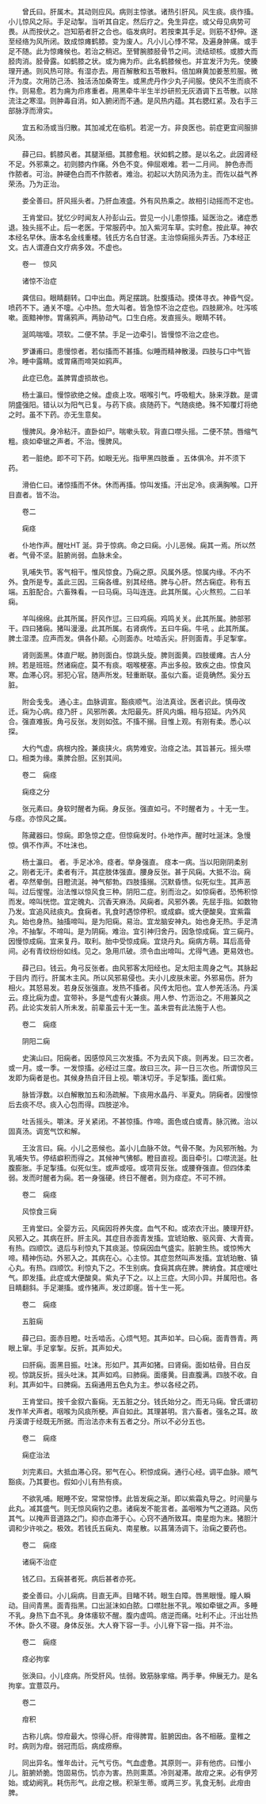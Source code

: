 <!-- { "loadSidebar": true } -->
　　曾氏曰。肝属木。其动则应风。病则主惊骇。诸热引肝风。风生痰。痰作搐。小儿惊风之际。手足动掣。当听其自定。然后疗之。免生异症。或父母见病势可畏。从而按伏之。岂知筋者肝之合也。临发病时。若按束其手足。则筋不舒伸。遂至经络为风所闭。致成惊瘫鹤膝。变为废人。凡小儿心悸不常。及遍身肿痛。或手足不随。此为惊瘫候也。若治之稍迟。至臂腕膝胫骨节之间。流结顽核。或膝大而胫肉消。胫骨露。如鹤膝之状。或为痈为疖。此名鹤膝候也。并宜发汗为先。使腠理开通。则风热可除。有湿亦去。用百解散和五苓散料。倍加麻黄加姜葱煎服。微汗为度。次用防己汤、独活汤加桑寄生。或黑虎丹作少丸子间服。使风不生而痰不作。则易愈。若为痈为疖疼重者。用黑牵牛半生半炒研煎无灰酒调下五苓散。以除流注之寒湿。则肿毒自消。如入腑闭而不通。是风热内蕴。其右腮红紧。及右手三部脉浮而滑实。

　　宜五和汤或当归散。其加减尤在临机。若泥一方。非良医也。前症更宜间服排风汤。

　　薛己曰。鹤膝风者。其腿渐细。其膝愈粗。状如鹤之膝。是以名之。此因肾经不足。外邪乘之。初则膝内作痛。外色不变。伸屈艰难。若一二月间。 肿色赤而作脓者。可治。肿硬色白而不作脓者。难治。初起以大防风汤为主。而佐以益气养荣汤。乃为正治。

　　娄全善曰。肝风摇头者。乃肝血液盛。外有风热乘之。故相引动摇而不定也。

　　王肯堂曰。犹忆少时闻友人孙彭山云。尝见一小儿患惊搐。延医治之。诸症悉退。独头摇不止。后一老医。于常服药中。加入紫河车草。实时愈。按此草。神农本经名早休。唐本名金线重楼。钱氏方名白甘遂。主治惊痫摇头弄舌。乃本经正文。古人谓遵白文疗病多效。不虚也。

　　卷一　惊风

　　诸惊不治症

　　龚信曰。眼睛翻转。口中出血。两足摆跳。肚腹搐动。摸体寻衣。神昏气促。喷药不下。通关不嚏。心中热。忽大叫者。皆急惊不治之症也。四肢厥冷。吐泻咳嗽。面黯神惨。胃痛鸦声。两胁动气。口生白疮。发直摇头。眼睛不转。

　　涎鸣喘噎。项软。二便不禁。手足一边牵引。皆慢惊不治之症也。

　　罗谦甫曰。患慢惊者。若似搐而不甚搐。似睡而精神散漫。四肢与口中气皆冷。睡中露睛。或胃痛而啼哭如鸦声。

　　此症已危。盖脾胃虚损故也。

　　杨士瀛曰。慢惊欲绝之候。虚痰上攻。咽喉引气。呼吸粗大。脉来浮数。是谓阴盛强阳。错认以为阳气已复。与药下痰。痰随药下。气随痰绝。殊不知覆灯将绝之时。虽不下药。亦无生意矣。

　　慢脾风。身冷粘汗。直卧如尸。喘嗽头软。背直口噤头摇。二便不禁。唇缩气粗。痰如牵锯之声者。不治。慢脾风。

　　若一脏绝。即不可下药。如眼无光。指甲黑四肢垂 。五体俱冷。并不须下药。

　　滑伯仁曰。诸惊搐而不休。休而再搐。惊叫发搐。汗出足冷。痰满胸喉。口开目直者。皆不治。

　　卷二

　　痫痉

　　仆地作声。醒吐HT 涎。异于惊病。命之曰痫。小儿恶候。痫其一焉。所以然者。气骨不坚。脏腑尚弱。血脉未全。

　　乳哺失节。客气相干。惟风惊食。乃痫之原。风属外感。惊属内缘。不内不外。食所是专。盖此三因。三痫各缠。别其经络。脾与心肝。然古痫症。称有五端。五脏配合。六畜殊看。一曰马痫。马叫连连。此其所属。心火熬煎。二曰羊痫。

　　羊叫绵绵。此其所属。肝风作愆。三曰鸡痫。鸡鸣关关。此其所属。肺部邪干。四曰猪痫。猪叫漫漫。此其所属。右肾病传。五曰牛痫。牛吼 。此其所属。脾土湿湮。应声而发。俱各仆颠。心则面赤。吐啮舌尖。肝则面青。手足掣挛。

　　肾则面黑。体直尸眠。肺则面白。惊跳头旋。脾则面黄。四肢缓瘫。古人分辨。若是班班。然诸痫症。莫不有痰。咽喉梗塞。声出多般。致疾之由。惊食风寒。血滞心窍。邪犯心官。随声所发。轻重断联。虽似六畜。讵竟确然。奚分五脏。

　　附会戋戋。 通心主。血脉调宣。豁痰顺气。治法真诠。医者识此。慎毋改迁。痫为心病。痉乃肝 。风邪所袭。太阳最先。肝风内煽。相与招延。内外风合。强直难扳。角弓反张。发则如弦。不搐不搦。目惟上观。有刚有柔。悉心以探。

　　大约气虚。病根内拴。兼痰挟火。病势难安。治痉之法。其旨甚元。摇头噤口。相类为缘。乘脾合胆。区别其间。

　　卷二　痫痉

　　痫痉之分

　　张元素曰。身软时醒者为痫。身反张。强直如弓。不时醒者为 。十无一生。 与痉。亦惊风之属。

　　陈藏器曰。惊痫。即急惊之症。但惊痫发时。仆地作声。醒时吐涎沫。急慢惊。俱不作声。不吐沫也。

　　杨士瀛曰。 者。手足冰冷。痉者。举身强直。 痉本一病。当以阳刚阴柔别之。刚者无汗。柔者有汗。其症肢体强直。腰身反张。甚于风痫。大抵不治。痫者。卒然晕倒。目瞪流涎。神气郁勃。四肢搐搦。沉默昏愦。似死似生。其声恶叫。过后惺惺。治法惟以惊风食三种。阴阳二症。别而治之。如惊痫者。恐怖积惊而发。啼叫恍惚。宜定魄丸、沉香天麻汤。风痫者。风邪外袭。先屈手指。如数物乃发。宜追风祛痰丸。食痫者。乳食时遇惊停积。或成癖。或大便酸臭。宜紫霜丸。始也身热。抽搐啼叫。是为阳痫。易治。宜龙脑安神丸。始也身无热。手足清冷。不抽掣。不啼叫。是为阴痫。难治。宜引神归舍丹。因急惊成痫。宜三痫丹。因慢惊成痫。宜来复丹。取利。胎中受惊成痫。宜烧丹丸。痫病方萌。耳后高骨间。必有青纹纷纷如线。见之。急用爪破。须令血出啼叫。尤得气通。更易效也。

　　薛己曰。钱云。角弓反张者。由风邪客太阳经也。足太阳主周身之气。其脉起于目内 而行。肝属木主风。所以风邪易侵也。夫小儿皮肤未密。外邪易伤。肝为相火。其怒易发。若身反张强直。发热不搐者。风传太阳也。宜人参羌活汤。丹溪云。痉比痫为虚。宜带补。多是气虚有火兼痰。用人参、竹沥治之。不用兼风之药。此论实发前人所未发。前辈虽云十无一生。盖未尝有此法施于人也。

　　卷二　痫痉

　　阴阳二痫

　　史演山曰。阳痫者。因感惊风三次发搐。不为去风下痰。则再发。曰三次者。或一月。或一季。一发惊搐。必经过三度。故曰三次。非一日三次也。所谓惊风三发即为痫者是也。其候身热自汗目上视。嚼沫切牙。手足掣搐。面红紫。

　　脉皆浮数。以白解散加五和汤疏解。下痰用水晶丹、半夏丸。阴痫者。因慢惊后去痰不尽。痰入心包而得。四肢逆冷。

　　吐舌摇头。嚼沫。牙关紧闭。不甚惊搐。作啼。面色或白或青。脉沉微。治以固真汤。调宽气饮和解。

　　王汝言曰。痫。小儿之恶候也。盖小儿血脉不敛。气骨不聚。为风邪所触。为乳哺失节。停结癖积而得之。其候神气怫郁。瞪目直视。面目牵引。口噤流涎。肚腹膨胀。手足掣搐。似死似生。或声或哑。或项背反张。或腰脊强直。但四体柔弱。发而时醒者为痫。若一身强硬。终日不醒者。则为痉症。不可不辨。

　　卷二　痫痉

　　风惊食三痫

　　王肯堂曰。全婴方云。风痫因将养失度。血气不和。或浓衣汗出。腠理开舒。风邪入之。其病在肝。肝主风。其症目赤面青发搐。宜琥珀散、驱风膏、大青膏。有热。四顺饮。退后与利惊丸下其痰涎。惊痫因血气盛实。脏腑生热。或惊怖大啼。精神伤动。外邪入之。其病在心。心主惊。其症忽然叫声发搐。宜琥珀散、镇心丸。有热。四顺饮。利惊丸下之。不生别病。食痫其病在脾。脾纳食。其症嗳吐 气。即发搐。此症或大便酸臭。紫丸子下之。以上三症。大同小异。并属阳也。各目睛翻斜。手足潮搐。或作猪声。发过即瘥。皆十生一死。

　　卷二　痫痉

　　五脏痫

　　薛己曰。面赤目瞪。吐舌啮舌。心烦气短。其声如羊。曰心痫。面青唇青。两眼上窜。手足挛掣。反折。其声如犬。

　　曰肝痫。面黑目振。吐沫。形如尸。其声如猪。曰肾痫。面如枯骨。目白反视。惊跳反折。摇头吐沫。其声如鸡。曰肺痫。面痿黄。目直腹满。四肢不收。自利。其声如牛。曰脾痫。五痫通用五色丸为主。参以各经之药。

　　王肯堂曰。按千金叙六畜痫。无五脏之分。钱氏始分之。而无马痫。曾氏谓初发作羊犬声者。咽喉为风痰所梗。声自如此。其理甚明。言六畜者。强名之耳。故丹溪谓于经既无所据。而治法亦未有五者之分。所以不必分五也。

　　卷二　痫痉

　　痫症治法

　　刘完素曰。大抵血滞心窍。邪气在心。积惊成痫。通行心经。调平血脉。顺气豁痰。乃其要也。假如小儿有热有痰。

　　不欲乳哺。眠睡不安。常常惊悸。此皆发痫之渐。即以紫霜丸导之。时间量与此丸。减其盛气。则无惊风痫钓之患。诸痫发不能言者。盖咽喉为气之道路。风伤其气。以掩声音道路之门。抑亦血滞于心。心窍不通所致耳。南星炮为末。猪胆汁调和少许啖之。极效。若钱氏五痫丸、南星散。以菖蒲汤调下。治痫之要药也。

　　卷二　痫痉

　　诸痫不治症

　　钱乙曰。五痫甚者死。病后甚者亦死。

　　娄全善曰。小儿痫病。目直无声。目睹不转。眼生白障。唇黑眼慢。瞳人瞬动。目间青黑。面青指黑。口出涎沫如白脓。口噤肚胀不乳。喉如牵锯之声。多睡不乳。身热下血不乳。身体痿软不醒。腹内虚鸣。痞逆而痛。吐利不止。汗出壮热不休。卧久不寝。身体反张。大人脊下容一手。小儿脊下容一指。并不治。

　　卷二　痫痉

　　痉必拘挛

　　张涣曰。小儿痉病。所受肝风。怯弱。致筋脉挛缩。两手拳。伸展无力。是名拘挛。宜薏苡丹。

　　卷二

　　疳积

　　古称儿病。惊疳最大。惊得心肝。疳得脾胃。脏腑因由。各不相蔽。童稚之时。病则为疳。弱冠而后。病成痨瘵。

　　同出异名。惟年齿计。元气亏伤。气血虚惫。其原则一。非有他疠。曰惟小儿。脏腑娇脆。饱固易伤。饥亦为害。热则熏蒸。冷则凝滞。故疳之来。必有伊芳始。或幼阙乳。耗伤形气。此疳之根。积渐生蒂。或两三岁。乳食无制。此疳由脾。

